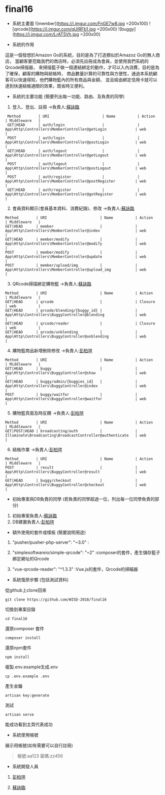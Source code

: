 # final16
* 系統主畫面
![member](https://i.imgur.com/FnGE7w8.jpg =200x100)
![qrcode](https://i.imgur.com/qUIRFb1.jpg =200x00)
![buggy](https://i.imgur.com/LrAT5Vh.jpg =200x00)

* 系統的作用 

這是一個發想於Amazon Go的系統，目的是為了打造類似於Amazoz Go的無人商店，
當顧客要蒞臨我們的商店時，必須先註冊成為會員，並使用我們系統的Qrcode掃描器，
來掃描籃子做一個連結綁定的動作，才可以入內消費，目的是為了確保，顧客的購物與結帳時，
商品數量計算的可靠性與方便性，通過本系統顧客可以快速得知，他們購物籃內的所有商品與金額，
並且經由綁定信用卡就可以達到快速結帳通關的效果，既省時又便利。

* 系統的主要功能 (簡要列出每一功能、路由、及負責的同學)

1. 登入、登出、註冊 ->負責人:[蘇詠臨](https://github.com/3A532035)
```
 Method        | URI                        | Name          | Action                                                     | Middleware   |
 GET|HEAD      | auth/login                 |               | App\Http\Controllers\MemberController@getLogin             | web          |
 POST          | auth/login                 |               | App\Http\Controllers\MemberController@postLogin            | web          |
 GET|HEAD      | auth/logout                |               | App\Http\Controllers\MemberController@getLogout            | web          |
 POST          | auth/logout                |               | App\Http\Controllers\MemberController@postLogout           | web          |
 POST          | auth/register              |               | App\Http\Controllers\MemberController@postRegister         | web          |
 GET|HEAD      | auth/register              |               | App\Http\Controllers\MemberController@getRegister          | web          |
```
2. 會員資料顯示(會員基本資料、消費紀錄)、修改 ->負責人:[蘇詠臨](https://github.com/3A532035)

```
Method        | URI                        | Name          | Action                                                     | Middleware   |
GET|HEAD      | member                     |               | App\Http\Controllers\MemberController@index                | web          |
GET|HEAD      | member/modify              |               | App\Http\Controllers\MemberController@modify               | web          |
POST          | member/modify              |               | App\Http\Controllers\MemberController@update               | web          |
POST          | member/upload/img          |               | App\Http\Controllers\MemberController@upload_img           | web          |
```
3. QRcode掃描綁定購物籃 ->負責人:[蘇詠臨](https://github.com/3A532035)

```
Method        | URI                        | Name          | Action                                                     | Middleware   |
GET|HEAD      | qrcode                     |               | Closure                                                    | web          |
GET|HEAD      | qrcode/blending/{buggy_id} |               | App\Http\Controllers\BuggyController@blending              | web          |
GET|HEAD      | qrcode/reader              |               | Closure                                                    | web          |
GET|HEAD      | qrcode/unblending          |               | App\Http\Controllers\BuggyController@unblending            | web          |
```
4. 購物籃商品新增刪除修改 ->負責人:[彭柏瑄](https://github.com/aa349276)
```
Method        | URI                        | Name          | Action                                                     | Middleware   |
GET|HEAD      | buggy                      |               | App\Http\Controllers\BuggyController@show                  | web          |
GET|HEAD      | buggy/admin/{buggies_id}   |               | App\Http\Controllers\BuggyController@index                 | web          |
POST          | buggy/waitfor              |               | App\Http\Controllers\BuggyController@waitfor               | web          |
```
5. 購物籃頁面及時反饋 ->負責人:[彭柏瑄](https://github.com/aa349276)

```
Method        | URI                        | Name          | Action                                                     | Middleware   |
GET|POST|HEAD | broadcasting/auth          |               | Illuminate\Broadcasting\BroadcastController@authenticate   | web          |
```
6. 結帳作業 ->負責人:[彭柏瑄](https://github.com/aa349276)

```
Method        | URI                        | Name          | Action                                                     | Middleware   |
POST          | result                     |               | App\Http\Controllers\BuggyController@result                | web          |
GET|HEAD      | buggy/checkout             |               | App\Http\Controllers\BuggyController@checkout              | web          |
```

* 初始專案與DB負責的同學 (若負責的同學超過一位，列出每一位同學負責的部分)

1. 初始專案負責人:[蘇詠臨](https://github.com/3A532035)
2. DB建置負責人:[彭柏瑄](https://github.com/aa349276)

* 額外使用的套件或樣板 (簡要說明用途)

1. "pusher/pusher-php-server": "~3.0" :

2. "simplesoftwareio/simple-qrcode": "~2" :composer的套件，產生儲存籃子綁定網址的Qrcode

3. "vue-qrcode-reader": "^1.3.3" :Vue.js的套件，Qrcode的掃瞄器

* 系統復原步驟 (包括測試資料)

從github上clone回來
```
git clone https://github.com/WISD-2018/final16
```
切換到專案目錄
```
cd final16
```
還原composer 套件
```
composer install
```
還原npm套件
```
npm install
```
複製.env.example生成.env
```
cp .env.example .env
```
產生金鑰
```
artisan key:generate
```
測試
```
artisan serve
```
能成功看到主頁代表成功

* 系統使用帳號

展示用帳號(如有需要可以自行註冊)
> 帳號:aa123 密碼:zz456
* 系統開發人員

1. [彭柏瑄](https://github.com/aa349276)

2. [蘇詠臨](https://github.com/3A532035)
